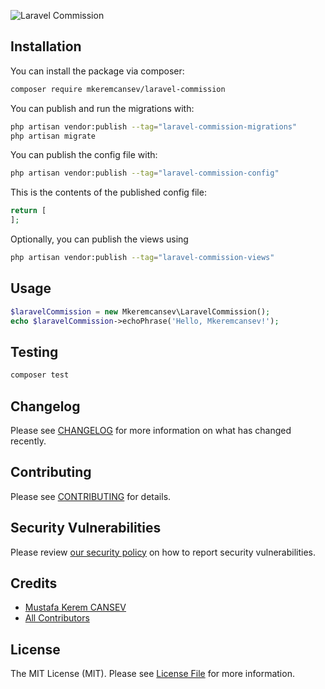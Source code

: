 ![Laravel Commission](https://github.com/user-attachments/assets/d069ff03-adca-4893-b9ab-e4d8cd4324d8)

## Installation


You can install the package via composer:

```bash
composer require mkeremcansev/laravel-commission
```

You can publish and run the migrations with:

```bash
php artisan vendor:publish --tag="laravel-commission-migrations"
php artisan migrate
```

You can publish the config file with:

```bash
php artisan vendor:publish --tag="laravel-commission-config"
```

This is the contents of the published config file:

```php
return [
];
```

Optionally, you can publish the views using

```bash
php artisan vendor:publish --tag="laravel-commission-views"
```

## Usage

```php
$laravelCommission = new Mkeremcansev\LaravelCommission();
echo $laravelCommission->echoPhrase('Hello, Mkeremcansev!');
```

## Testing

```bash
composer test
```

## Changelog

Please see [CHANGELOG](CHANGELOG.md) for more information on what has changed recently.

## Contributing

Please see [CONTRIBUTING](CONTRIBUTING.md) for details.

## Security Vulnerabilities

Please review [our security policy](../../security/policy) on how to report security vulnerabilities.

## Credits

- [Mustafa Kerem CANSEV](https://github.com/mkeremcansev)
- [All Contributors](../../contributors)

## License

The MIT License (MIT). Please see [License File](LICENSE.md) for more information.
